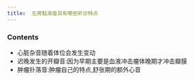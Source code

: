 ```yaml
---
title:  左房黏液瘤具有哪些听诊特点
--- 
```


### Contents
- 心脏杂音随着体位会发生变动
- 迟晚发生的开瓣音:因为早期主要是血液冲击瘤体晚期才冲击瓣膜
- 肿瘤扑落音:肿瘤自己的特点,舒张期的额外心音

